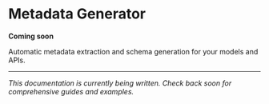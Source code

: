 # Metadata Generator

**Coming soon**

Automatic metadata extraction and schema generation for your models and APIs.

---

*This documentation is currently being written. Check back soon for comprehensive guides and examples.*
